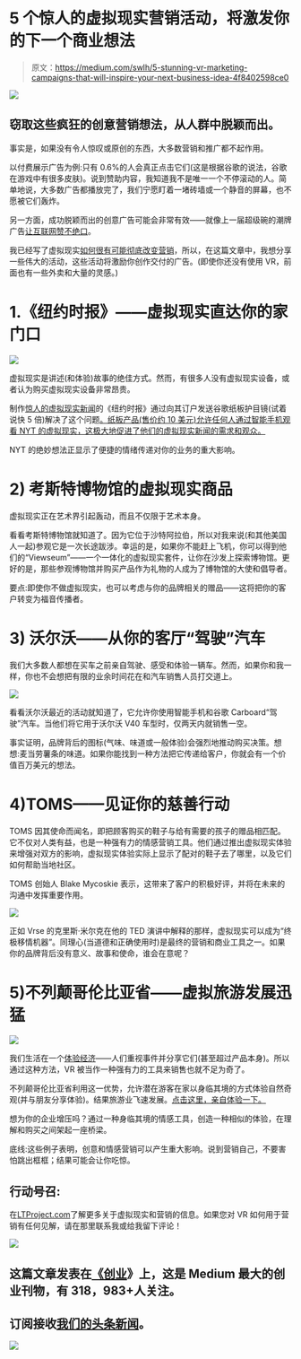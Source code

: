 # 5 个惊人的虚拟现实营销活动，将激发你的下一个商业想法

> 原文：<https://medium.com/swlh/5-stunning-vr-marketing-campaigns-that-will-inspire-your-next-business-idea-4f8402598ce0>

![](img/9548017d2611e06a98074b8021d0e2a9.png)

## 窃取这些疯狂的创意营销想法，从人群中脱颖而出。

事实是，如果没有令人惊叹或原创的东西，大多数营销和推广都不起作用。

以付费展示广告为例:只有 0.6%的人会真正点击它们(这是根据谷歌的说法，谷歌在游戏中有很多皮肤)。说到赞助内容，我知道我不是唯一一个不停滚动的人。简单地说，大多数广告都播放完了，我们宁愿盯着一堵砖墙或一个静音的屏幕，也不愿被它们轰炸。

另一方面，成功脱颖而出的创意广告可能会非常有效——就像上一届超级碗的潮牌广告[让互联网赞不绝口](https://www.reddit.com/r/videos/comments/7vbv3n/all_of_tides_brilliant_superbowl_ads/)。

我已经写了虚拟现实[如何很有可能彻底改变营销](https://www.thinkwithgoogle.com/intl/en-gb/tools/)，所以，在这篇文章中，我想分享一些伟大的活动，这些活动将激励你创作交付的广告。(即使你还没有使用 VR，前面也有一些外卖和大量的灵感。)

# 1.《纽约时报》——虚拟现实直达你的家门口

![](img/54ede33d796c9017ecce40022f0f7c80.png)

虚拟现实是讲述(和体验)故事的绝佳方式。然而，有很多人没有虚拟现实设备，或者认为购买虚拟现实设备非常昂贵。

制作[惊人的虚拟现实新闻](http://www.nytimes.com/marketing/nytvr/)的《纽约时报》通过向其订户发送谷歌纸板护目镜(试着说快 5 倍)解决了这个问题[。纸板产品(售价约 10 美元)允许任何人通过智能手机观看 NYT 的虚拟现实，这极大地促进了他们的虚拟现实新闻的需求和观众。](https://www.theverge.com/2016/4/28/11504932/new-york-times-vr-google-cardboard-seeking-plutos-frigid-heart)

NYT 的绝妙想法正显示了便捷的情绪传递对你的业务的重大影响。

# 2) **考斯特博物馆的虚拟现实商品**

虚拟现实正在艺术界引起轰动，而且不仅限于艺术本身。

看看考斯特博物馆就知道了。因为它位于沙特阿拉伯，所以对我来说(和其他美国人一起)参观它是一次长途跋涉。幸运的是，如果你不能赶上飞机，你可以得到他们的“Viewseum”——一个一体化的虚拟现实套件，让你在沙发上探索博物馆。更好的是，那些参观博物馆并购买产品作为礼物的人成为了博物馆的大使和倡导者。

要点:即使你不做虚拟现实，也可以考虑与你的品牌相关的赠品——这将把你的客户转变为福音传播者。

# **3)** **沃尔沃——从你的客厅“驾驶”汽车**

我们大多数人都想在买车之前亲自驾驶、感受和体验一辆车。然而，如果你和我一样，你也不会想把有限的业余时间花在和汽车销售人员打交道上。

![](img/dfd8e1864441fd30710101acbd37a2d3.png)

看看沃尔沃最近的活动就知道了，它允许你使用智能手机和谷歌 Carboard“驾驶”汽车。当他们将它用于沃尔沃 V40 车型时，仅两天内就销售一空。

事实证明，品牌背后的图标(气味、味道或一般体验)会强烈地推动购买决策。想想:麦当劳薯条的味道。如果你能找到一种方法把它传递给客户，你就会有一个价值百万美元的想法。

# 4)TOMS——见证你的慈善行动

TOMS 因其使命而闻名，即把顾客购买的鞋子与给有需要的孩子的赠品相匹配。它不仅对人类有益，也是一种强有力的情感营销工具。他们通过推出虚拟现实体验来增强对双方的影响，虚拟现实体验实际上显示了配对的鞋子去了哪里，以及它们如何帮助当地社区。

TOMS 创始人 Blake Mycoskie 表示，这带来了客户的积极好评，并将在未来的沟通中发挥重要作用。

![](img/5a893b9294f9b28c5c4efce2f14d78f8.png)

正如 Vrse 的克里斯·米尔克在他的 TED 演讲中解释的那样，虚拟现实可以成为“终极移情机器”。同理心(当道德和正确使用时)是最终的营销和商业工具之一。如果你的品牌背后没有意义、故事和使命，谁会在意呢？

# 5)不列颠哥伦比亚省——虚拟旅游发展迅猛

![](img/958e7ee175e5f907076d30508af9378e.png)

我们生活在一个[体验经济](/writers-guild/will-virtual-reality-will-save-the-art-world-cec6c3678739)——人们重视事件并分享它们(甚至超过产品本身)。所以通过这种方法，VR 被当作一种强有力的工具来销售也就不足为奇了。

不列颠哥伦比亚省利用这一优势，允许潜在游客在家以身临其境的方式体验自然奇观(并与朋友分享体验)。结果旅游业飞速发展。[点击这里，亲自体验一下。](https://www.destinationbc.ca/News/Local/Destination-BC-Creates-The-Wild-Within-VR-Experien.aspx#.Wt9SfMgvw2w)

想为你的企业增压吗？通过一种身临其境的情感工具，创造一种相似的体验，在理解和购买之间架起一座桥梁。

底线:这些例子表明，创意和情感营销可以产生重大影响。说到营销自己，不要害怕跳出框框；结果可能会让你吃惊。

## 行动号召:

在[LTProject.com](http://www.ltproject.com)了解更多关于虚拟现实和营销的信息。如果您对 VR 如何用于营销有任何见解，请在那里联系我或给我留下评论！

[![](img/308a8d84fb9b2fab43d66c117fcc4bb4.png)](https://medium.com/swlh)

## 这篇文章发表在[《创业](https://medium.com/swlh)》上，这是 Medium 最大的创业刊物，有 318，983+人关注。

## 订阅接收[我们的头条新闻](http://growthsupply.com/the-startup-newsletter/)。

[![](img/b0164736ea17a63403e660de5dedf91a.png)](https://medium.com/swlh)